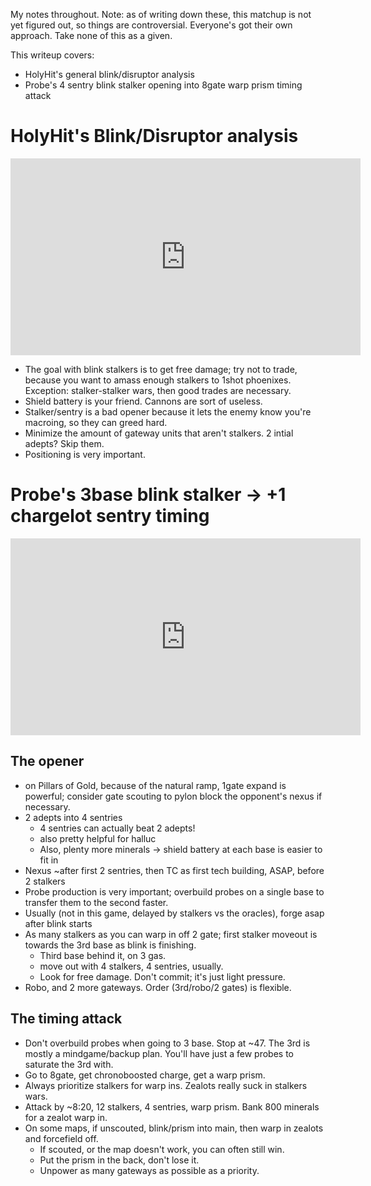 <!--
.. title: Blink/Disruptor/Shield battery era PvP
.. slug: blinkdisruptor-era-pvp
.. date: 2020-08-30 10:45:30 UTC
.. tags: pvp, stalker disruptor, blink stalker, disruptor
.. category: Topical
.. description: 
.. type: text
.. author: Perfi
-->

My notes throughout. Note: as of writing down these, this matchup is not yet
figured out, so things are controversial. Everyone's got their own approach.
Take none of this as a given.

This writeup covers:

* HolyHit's general blink/disruptor analysis
* Probe's 4 sentry blink stalker opening into 8gate warp prism timing attack

<!--TEASER_END-->

# HolyHit's Blink/Disruptor analysis 

<iframe width="560" height="315" src="https://www.youtube.com/embed/oXQ8aRlmV4g" frameborder="0" allow="accelerometer; autoplay; encrypted-media; gyroscope; picture-in-picture" allowfullscreen></iframe>

* The goal with blink stalkers is to get free damage; try not to trade, because
    you want to amass enough stalkers to 1shot phoenixes. Exception:
    stalker-stalker wars, then good trades are necessary.
* Shield battery is your friend. Cannons are sort of useless.
* Stalker/sentry is a bad opener because it lets the enemy know you're
  macroing, so they can greed hard.
* Minimize the amount of gateway units that aren't stalkers. 2 intial adepts?
    Skip them.
* Positioning is very important.

# Probe's 3base blink stalker -> +1 chargelot sentry timing

<iframe width="560" height="315" src="https://www.youtube.com/embed/45vL8xLvgyI" frameborder="0" allow="accelerometer; autoplay; encrypted-media; gyroscope; picture-in-picture" allowfullscreen></iframe>

## The opener

* on Pillars of Gold, because of the natural ramp, 1gate expand is powerful;
    consider gate scouting to pylon block the opponent's nexus if necessary.
* 2 adepts into 4 sentries
    * 4 sentries can actually beat 2 adepts!
    * also pretty helpful for halluc
    * Also, plenty more minerals -> shield battery at each base is easier to
        fit in
* Nexus ~after first 2 sentries, then TC as first tech building, ASAP, before 2
    stalkers
* Probe production is very important; overbuild probes on a single base to
    transfer them to the second faster.
* Usually (not in this game, delayed by stalkers vs the oracles), forge asap
    after blink starts
* As many stalkers as you can warp in off 2 gate; first stalker moveout is
    towards the 3rd base as blink is finishing.
    * Third base behind it, on 3 gas.
    * move out with 4 stalkers, 4 sentries, usually.
    * Look for free damage. Don't commit; it's just light pressure.
* Robo, and 2 more gateways. Order (3rd/robo/2 gates) is flexible.

## The timing attack

* Don't overbuild probes when going to 3 base. Stop at ~47. The 3rd is mostly a
    mindgame/backup plan. You'll have just a few probes to saturate the 3rd
    with.
* Go to 8gate, get chronoboosted charge, get a warp prism.
* Always prioritize stalkers for warp ins. Zealots really suck in stalkers
    wars.
* Attack by ~8:20, 12 stalkers, 4 sentries, warp prism. Bank 800 minerals for a
    zealot warp in.
* On some maps, if unscouted, blink/prism into main, then warp in zealots and
    forcefield off.
    * If scouted, or the map doesn't work, you can often still win.
    * Put the prism in the back, don't lose it.
    * Unpower as many gateways as possible as a priority.
